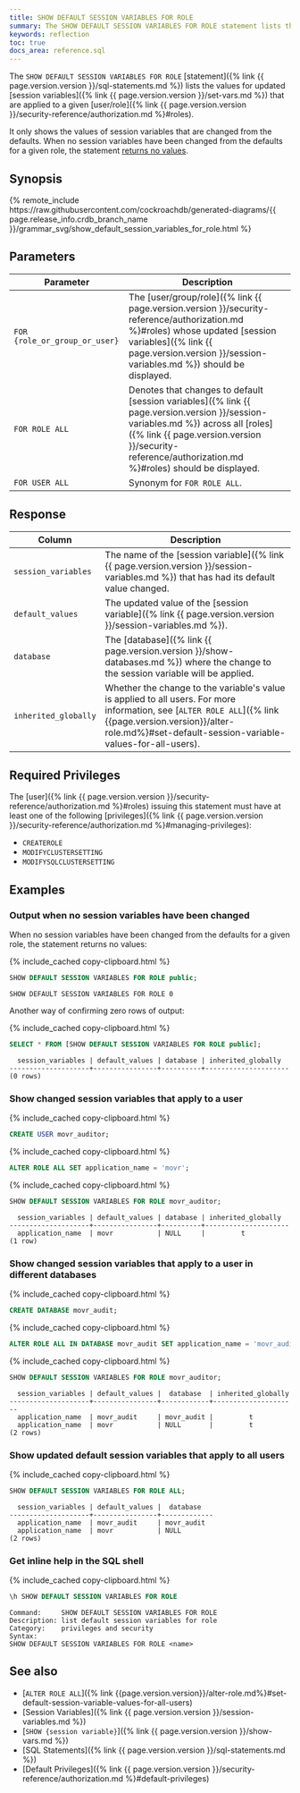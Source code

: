 ```yaml
---
title: SHOW DEFAULT SESSION VARIABLES FOR ROLE
summary: The SHOW DEFAULT SESSION VARIABLES FOR ROLE statement lists the default values for session variables applied to a given user.
keywords: reflection
toc: true
docs_area: reference.sql
---
```


The `SHOW DEFAULT SESSION VARIABLES FOR ROLE` [statement]({% link {{ page.version.version }}/sql-statements.md %}) lists the values for updated [session variables]({% link {{ page.version.version }}/set-vars.md %}) that are applied to a given [user/role]({% link {{ page.version.version }}/security-reference/authorization.md %}#roles).

It only shows the values of session variables that are changed from the defaults. When no session variables have been changed from the defaults for a given role, the statement [returns no values](#output-when-no-session-variables-have-been-changed).

## Synopsis

<div>
{% remote_include https://raw.githubusercontent.com/cockroachdb/generated-diagrams/{{ page.release_info.crdb_branch_name }}/grammar_svg/show_default_session_variables_for_role.html %}
</div>

## Parameters

Parameter | Description
----------|------------
`FOR {role_or_group_or_user}` | The [user/group/role]({% link {{ page.version.version }}/security-reference/authorization.md %}#roles) whose updated [session variables]({% link {{ page.version.version }}/session-variables.md %}) should be displayed.
`FOR ROLE ALL` | Denotes that changes to default [session variables]({% link {{ page.version.version }}/session-variables.md %}) across all [roles]({% link {{ page.version.version }}/security-reference/authorization.md %}#roles) should be displayed.
`FOR USER ALL` | Synonym for `FOR ROLE ALL`.

## Response

Column | Description
------|------------
`session_variables` | The name of the [session variable]({% link {{ page.version.version }}/session-variables.md %}) that has had its default value changed.
`default_values` | The updated value of the [session variable]({% link {{ page.version.version }}/session-variables.md %}).
`database` | The [database]({% link {{ page.version.version }}/show-databases.md %}) where the change to the session variable will be applied.
`inherited_globally` | Whether the change to the variable's value is applied to all users. For more information, see [`ALTER ROLE ALL`]({% link {{page.version.version}}/alter-role.md%}#set-default-session-variable-values-for-all-users).

## Required Privileges

The [user]({% link {{ page.version.version }}/security-reference/authorization.md %}#roles) issuing this statement must have at least one of the following [privileges]({% link {{ page.version.version }}/security-reference/authorization.md %}#managing-privileges):

- `CREATEROLE`
- `MODIFYCLUSTERSETTING`
- `MODIFYSQLCLUSTERSETTING`

## Examples

### Output when no session variables have been changed

When no session variables have been changed from the defaults for a given role, the statement returns no values:

{% include_cached copy-clipboard.html %}
~~~ sql
SHOW DEFAULT SESSION VARIABLES FOR ROLE public;
~~~

~~~
SHOW DEFAULT SESSION VARIABLES FOR ROLE 0
~~~

Another way of confirming zero rows of output:

{% include_cached copy-clipboard.html %}
~~~ sql
SELECT * FROM [SHOW DEFAULT SESSION VARIABLES FOR ROLE public];
~~~

~~~
  session_variables | default_values | database | inherited_globally
--------------------+----------------+----------+---------------------
(0 rows)
~~~

### Show changed session variables that apply to a user

{% include_cached copy-clipboard.html %}
~~~ sql
CREATE USER movr_auditor;
~~~

{% include_cached copy-clipboard.html %}
~~~ sql
ALTER ROLE ALL SET application_name = 'movr';
~~~

{% include_cached copy-clipboard.html %}
~~~ sql
SHOW DEFAULT SESSION VARIABLES FOR ROLE movr_auditor;
~~~

~~~
  session_variables | default_values | database | inherited_globally
--------------------+----------------+----------+---------------------
  application_name  | movr           | NULL     |         t
(1 row)
~~~

### Show changed session variables that apply to a user in different databases

{% include_cached copy-clipboard.html %}
~~~ sql
CREATE DATABASE movr_audit;
~~~

{% include_cached copy-clipboard.html %}
~~~ sql
ALTER ROLE ALL IN DATABASE movr_audit SET application_name = 'movr_audit';
~~~

{% include_cached copy-clipboard.html %}
~~~ sql
SHOW DEFAULT SESSION VARIABLES FOR ROLE movr_auditor;
~~~

~~~
  session_variables | default_values |  database  | inherited_globally
--------------------+----------------+------------+---------------------
  application_name  | movr_audit     | movr_audit |         t
  application_name  | movr           | NULL       |         t
(2 rows)
~~~

### Show updated default session variables that apply to all users

{% include_cached copy-clipboard.html %}
~~~ sql
SHOW DEFAULT SESSION VARIABLES FOR ROLE ALL;
~~~

~~~
  session_variables | default_values |  database
--------------------+----------------+-------------
  application_name  | movr_audit     | movr_audit
  application_name  | movr           | NULL
(2 rows)
~~~

### Get inline help in the SQL shell

{% include_cached copy-clipboard.html %}
~~~ sql
\h SHOW DEFAULT SESSION VARIABLES FOR ROLE
~~~

~~~
Command:     SHOW DEFAULT SESSION VARIABLES FOR ROLE
Description: list default session variables for role
Category:    privileges and security
Syntax:
SHOW DEFAULT SESSION VARIABLES FOR ROLE <name>
~~~

## See also

- [`ALTER ROLE ALL`]({% link {{page.version.version}}/alter-role.md%}#set-default-session-variable-values-for-all-users)
- [Session Variables]({% link {{ page.version.version }}/session-variables.md %})
- [`SHOW {session variable}`]({% link {{ page.version.version }}/show-vars.md %})
- [SQL Statements]({% link {{ page.version.version }}/sql-statements.md %})
- [Default Privileges]({% link {{ page.version.version }}/security-reference/authorization.md %}#default-privileges)
